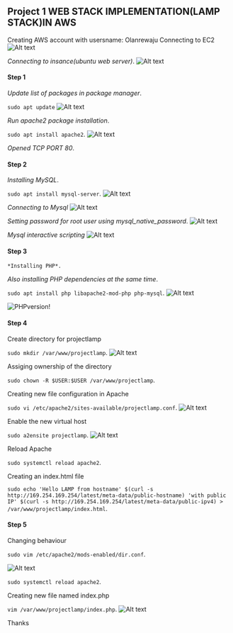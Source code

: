 ## Project 1 WEB STACK IMPLEMENTATION(LAMP STACK)IN AWS

Creating AWS account with usersname: Olanrewaju
Connecting to EC2
![Alt text](Apache2.png)

 *Connecting to insance(ubuntu web server)*.
![Alt text](UbuntuWeb.png)

 #### Step 1

 *Update list of packages in package manager*.

  `sudo apt update`
![Alt text](sudoUpdate.png)
  
 *Run apache2 package installation*.

 `sudo apt install apache2`.
![Alt text](Apache2.png)
 
 *Opened TCP PORT 80*.

 #### Step 2

 *Installing MySQL*.

  `sudo apt install mysql-server`.
![Alt text](mysql-server.png)
  
  *Connecting to Mysql*
![Alt text](mysqlOutput.png)
  
   *Setting password for root user using mysql_native_password*.
![Alt text](ExtMysql.png)
  
   *Mysql interactive scripting*
![Alt text](Mysql22.png)

 #### Step 3

    *Installing PHP*.
    
*Also installing PHP dependencies at the same time*.

 `sudo apt install php libapache2-mod-php php-mysql`.
![Alt text](PHP.png)
     

 ![PHPversion!](/assets/images/PHPversion.png "PHPversion")

#### Step 4

Create directory for projectlamp

 `sudo mkdir /var/www/projectlamp`.
![Alt text](projectlamp.png)

Assiging ownership of the directory

 `sudo chown -R $USER:$USER /var/www/projectlamp`.

Creating new file configuration in Apache

 `sudo vi /etc/apache2/sites-available/projectlamp.conf`.
![Alt text](NewFile.png)

Enable the new virtual host

`sudo a2ensite projectlamp`.
![Alt text](EnableNewVirtual.png)

Reload Apache

`sudo systemctl reload apache2`.
 
Creating an index.html file

`sudo echo 'Hello LAMP from hostname' $(curl -s http://169.254.169.254/latest/meta-data/public-hostname) 'with public IP' $(curl -s http://169.254.169.254/latest/meta-data/public-ipv4) > /var/www/projectlamp/index.html`.

#### Step 5

Changing behaviour 

`sudo vim /etc/apache2/mods-enabled/dir.conf`.

![Alt text](BehaviourChange.png)

`sudo systemctl reload apache2`.

Creating new file named index.php

`vim /var/www/projectlamp/index.php`.
   ![Alt text](Index.php.png)

Thanks





